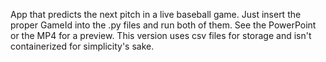 App that predicts the next pitch in a live baseball game. Just insert the proper GameId into the .py files and run both of them. See the PowerPoint or the MP4 for a preview. This version uses csv files for storage and isn't containerized for simplicity's sake.
